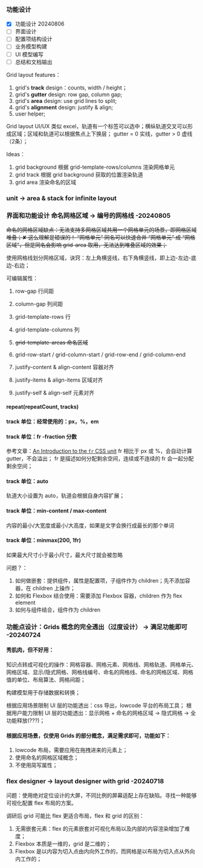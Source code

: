 ### 功能设计

- [x] 功能设计 20240806
- [ ] 界面设计
- [ ] 配置项结构设计
- [ ] 业务模型构建
- [ ] UI 模型编写
- [ ] 总结和文档输出

Grid layout features：

1. grid's **track** design：counts, width / height；
2. grid's **gutter** design: row gap, column gap;
3. grid's **area** design: use grid lines to split;
4. grid's **alignment** design: justify & align;
5. user helper;

Grid layout UI/UX
类似 excel，轨道有一个标签可以选中；横纵轨道交叉可以形成区域；区域和轨道可以根据焦点上下换层；
gutter = 0 实线，gutter > 0 虚线（2条）；

Ideas：

1. grid background 根据 grid-template-rows/columns 渲染网格单元
2. grid track 根据 grid background 获取的位置渲染轨道
3. grid area 渲染命名的区域

### unit -> area & stack for infinite layout

### 界面和功能设计 命名网格区域 -> 编号的网格线 -20240805

~~命名的网格区域缺点：无法支持多网格区域共用一个网格单元的场景，即网格区域堆叠；✘ 这么理解是错误的！
“网格单元” 同名可以快速合并 “网格单元” 成 “网格区域”，但是同名会影响 grid-area 取用，无法达到堆叠区域的效果；~~

使用网格线划分网格区域，诀窍：左上角横竖线，右下角横竖线，即上边-左边-底边-右边；

可编辑属性：

1. row-gap 行间距
2. column-gap 列间距

3. grid-template-rows 行
4. grid-template-columns 列
5. ~~grid-template-areas 命名区域~~

6. grid-row-start / grid-column-start / grid-row-end / grid-column-end

7. justify-content & align-content 容器对齐
8. justify-items & align-items 区域对齐
9. justify-self & align-self 元素对齐

#### repeat(repeatCount, tracks)

#### track 单位：经常使用的：px，%，em

#### track 单位：fr -fraction 分数

参考文章：[An Introduction to the `fr` CSS unit](https://css-tricks.com/introduction-fr-css-unit/)
fr 相比于 px 或 %，会自动计算 gutter，不会溢出；
fr 是描述如何分配剩余空间，连续或不连续的 fr 会一起分配剩余空间；

#### track 单位：auto

轨道大小设置为 auto，轨道会根据自身内容扩展；

#### track 单位：min-content / max-content

内容的最小/大宽度或最小/大高度，如果是文字会换行成最长的那个单词

#### track 单位：minmax(200, 1fr)

如果最大尺寸小于最小尺寸，最大尺寸就会被忽略

问题？：

1. 如何做嵌套：提供组件，属性是配置项，子组件作为 children；先不添加容器，在 children 上操作；
2. 如何和 Flexbox 结合使用：需要添加 Flexbox 容器，children 作为 flex element
3. 如何与组件结合，组件作为 children

### 功能点设计：Grids 概念的完全透出（过度设计） -> 满足功能即可 -20240724

#### 秀肌肉，但不好用：

知识点转成可视化的操作：网格容器、网格元素、网格线、网格轨道、网格单元、网格区域、显示/隐式网格、网格线编号、命名的网格线、命名的网格区域、网格值的单位、布局算法、网格间距；

构建模型用于存储数据和转换；

根据应用场景限制 UI 层的功能透出：css 导出，lowcode 平台的布局工具；
根据用户能力限制 UI 层的功能透出：显示网格 + 命名的网格区域 -> 隐式网格 -> 全功能释放(???)；

#### 根据应用场景，仅使用 Grids 的部分概念，满足需求即可，功能如下：

1. lowcode 布局，需要应用在拖拽进来的元素上；
2. 使用命名的网格区域概念；
3. 不使用简写属性；

### flex designer -> layout designer with grid -20240718

问题：使用绝对定位设计的大屏，不同比例的屏幕适配上存在缺陷。寻找一种能够可视化配置 flex 布局的方案。

调研后 grid 可能比 flex 更适合布局，flex 和 grid 的区别：

1. 无需嵌套元素：flex 的元素嵌套对可视化布局以及内部的内容渲染增加了难度；
2. Flexbox 本质是一维的，grid 是二维的；
3. Flexbox 是以内容为切入点由内向外工作的，而网格是以布局为切入点从外向内工作的；
